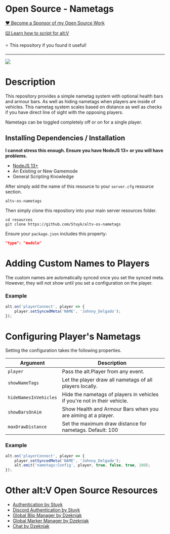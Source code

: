 # Open Source - Nametags

[❤️ Become a Sponsor of my Open Source Work](https://github.com/sponsors/Stuyk/)

[⌨️ Learn how to script for alt:V](https://stuyk.github.io/altv-javascript-guide/)

⭐ This repository if you found it useful!

---

![](https://i.imgur.com/vvkbD90.jpg)

# Description

This repository provides a simple nametag system with optional health bars and armour bars. As well as hiding nametags when players are inside of vehicles. This nametag system scales based on distance as well as checks if you have direct line of sight with the opposing players.

Nametags can be toggled completely off or on for a single player.

## Installing Dependencies / Installation

**I cannot stress this enough. Ensure you have NodeJS 13+ or you will have problems.**

-   [NodeJS 13+](https://nodejs.org/en/download/current/)
-   An Existing or New Gamemode
-   General Scripting Knowledge

After simply add the name of this resource to your `server.cfg` resource section.

`altv-os-nametags`

Then simply clone this repository into your main server resources folder.

```
cd resources
git clone https://github.com/Stuyk/altv-os-nametags
```

Ensure your `package.json` includes this property:

```json
"type": "module"
```

# Adding Custom Names to Players

The custom names are automatically synced once you set the synced meta.
However, they will not show until you set a configuration on the player.

### Example

```js
alt.on('playerConnect', player => {
    player.setSyncedMeta('NAME', 'Johnny_Delgado');
});
```

# Configuring Player's Nametags

Setting the configuration takes the following properties.

| Argument              | Description                                                              |
| --------------------- | ------------------------------------------------------------------------ |
| `player`              | Pass the alt.Player from any event.                                      |
| `showNameTags`        | Let the player draw all nametags of all players locally.                 |
| `hideNamesInVehicles` | Hide the nametags of players in vehicles if you're not in their vehicle. |
| `showBarsOnAim`       | Show Health and Armour Bars when you are aiming at a player.             |
| `maxDrawDistance`     | Set the maximum draw distance for nametags. Default: 100                 |

### Example

```js
alt.on('playerConnect', player => {
    player.setSyncedMeta('NAME', 'Johnny_Delgado');
    alt.emit('nametags:Config', player, true, false, true, 100);
});
```

# Other alt:V Open Source Resources

-   [Authentication by Stuyk](https://github.com/Stuyk/altv-os-auth)
-   [Discord Authentication by Stuyk](https://github.com/Stuyk/altv-discord-auth)
-   [Global Blip Manager by Dzeknjak](https://github.com/jovanivanovic/altv-os-global-blip-manager)
-   [Global Marker Manager by Dzeknjak](https://github.com/jovanivanovic/altv-os-global-marker-manager)
-   [Chat by Dzeknjak](https://github.com/jovanivanovic/altv-os-chat)
